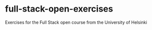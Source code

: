 # full-stack-open-exercises
Exercises for the Full Stack open course from the University of Helsinki
